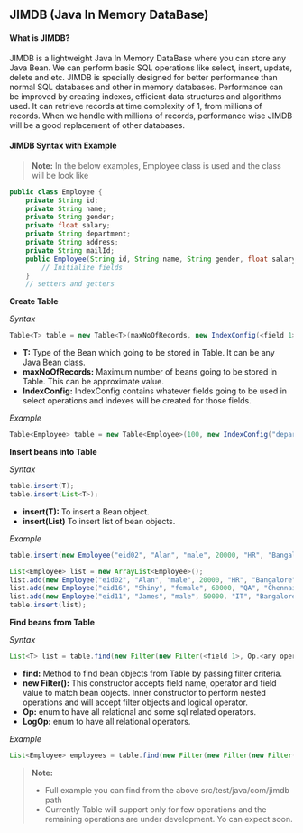JIMDB (Java In Memory DataBase)
-------------------------------
#### What is JIMDB? ####
JIMDB is a lightweight Java In Memory DataBase where you can store any Java Bean. We can perform basic SQL operations like select, insert, update, delete and etc. JIMDB is specially designed for better performance than normal SQL databases and other in memory databases. Performance can be improved by creating indexes, efficient data structures and algorithms used. It can retrieve records at time complexity of 1, from millions of records. When we handle with millions of records, performance wise JIMDB will be a good replacement of other databases.

#### JIMDB Syntax with Example ####

> **Note:**
> In the below examples, Employee class is used and the class will be look like

```java
public class Employee {
	private String id;
	private String name;
	private String gender;
	private float salary;
	private String department;
	private String address;
	private String mailId;
	public Employee(String id, String name, String gender, float salary, String department, String address, String mailId) {
		// Initialize fields
	}
	// setters and getters
```

 **Create Table**

*Syntax*
```java
Table<T> table = new Table<T>(maxNoOfRecords, new IndexConfig(<field 1>, <field 2>, ...));
```
 - **T:** Type of the Bean which going to be stored in Table. It can be any Java Bean class.
 - **maxNoOfRecords:** Maximum number of beans going to be stored in Table. This can be approximate value.
 - **IndexConfig:** IndexConfig contains whatever fields going to be used in select operations and indexes will be created for those fields.

*Example*
```java
Table<Employee> table = new Table<Employee>(100, new IndexConfig("department", "address"));
```

**Insert beans into Table**

*Syntax*
```java
table.insert(T);
table.insert(List<T>);
```
- **insert(T):** To insert a Bean object.
- **insert(List<T>)** To insert list of bean objects.

*Example*
```java
table.insert(new Employee("eid02", "Alan", "male", 20000, "HR", "Bangalore", "alan@gmail.com"));

List<Employee> list = new ArrayList<Employee>();
list.add(new Employee("eid02", "Alan", "male", 20000, "HR", "Bangalore", "alan@gmail.com"));
list.add(new Employee("eid16", "Shiny", "female", 60000, "QA", "Chennai", "shiny@gmail.com"));
list.add(new Employee("eid11", "James", "male", 50000, "IT", "Bangalore", "james@gmail.com"));
table.insert(list);
```

**Find beans from Table**

*Syntax*
```java
List<T> list = table.find(new Filter(new Filter(<field 1>, Op.<any operator>, <value>), LogOp.<any operator>, new Filter(...)));
```
- **find:** Method to find bean objects from Table by passing filter criteria.
- **new Filter():** This constructor accepts field name, operator and field value to match bean objects. Inner constructor to perform nested operations and will accept filter objects and logical operator.
- **Op:** enum to have all relational and some sql related operators.
- **LogOp:** enum to have all relational operators.

*Example*
```java
List<Employee> employees = table.find(new Filter(new Filter(new Filter("department", Op.EQ, "IT"), LogOp.OR, new Filter("department", Op.EQ, "QA")), LogOp.AND, new Filter("address", Op.EQ, "Bangalore")));
```

> **Note:**
> - Full example you can find from the above src/test/java/com/jimdb path
> - Currently Table will support only for few operations and the remaining operations are under development. Yo can expect soon.

